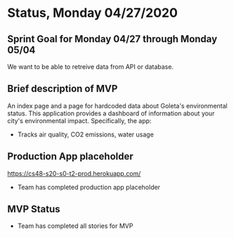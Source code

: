 # Status, Monday 04/27/2020

## Sprint Goal for Monday 04/27 through Monday 05/04

We want to be able to retreive data from API or database.

## Brief description of MVP

An index page and a page for hardcoded data about Goleta's environmental status.
This application provides a dashboard of information about your city's environmental impact. Specifically, the app:
* Tracks air quality, CO2 emissions, water usage

## Production App placeholder

<https://cs48-s20-s0-t2-prod.herokuapp.com/>

* Team has completed production app placeholder

## MVP Status

* Team has completed all stories for MVP
